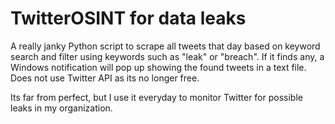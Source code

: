 # TwitterOSINT for data leaks
A really janky Python script to scrape all tweets that day based on keyword search and filter using keywords such as "leak" or "breach".
If it finds any, a Windows notification will pop up showing the found tweets in a text file.
Does not use Twitter API as its no longer free.

Its far from perfect, but I use it everyday to monitor Twitter for possible leaks in my organization.
